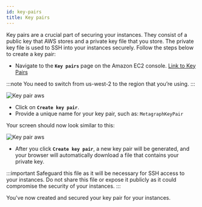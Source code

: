 ```yaml
---
id: key-pairs
title: Key pairs
---
```


Key pairs are a crucial part of securing your instances. They consist of a public key that AWS stores and a private key file that you store. The private key file is used to SSH into your instances securely. Follow the steps below to create a key pair:

- Navigate to the **`Key pairs`** page on the Amazon EC2 console.
    [Link to Key Pairs](https://us-west-2.console.aws.amazon.com/ec2/home?region=us-west-2#KeyPairs)

:::note
You need to switch from us-west-2 to the region that you’re using.
:::
    

![Key pair aws](/img/sdk/key-pair-1.png)
    
- Click on **`Create key pair`**.
- Provide a unique name for your key pair, such as: `MetagraphKeyPair`

Your screen should now look similar to this:

![Key pair aws](/img/sdk/key-pair-2.png)

- After you click **`Create key pair`**, a new key pair will be generated, and your browser will automatically download a file that contains your private key.

:::important
Safeguard this file as it will be necessary for SSH access to your instances. Do not share this file or expose it publicly as it could compromise the security of your instances.
:::

You've now created and secured your key pair for your instances.

